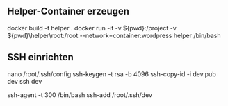 ## Helper-Container erzeugen
docker build -t helper .
docker run -it -v ${pwd}:/project -v ${pwd}\helper\root:/root --network=container:wordpress helper /bin/bash

## SSH einrichten
nano /root/.ssh/config
ssh-keygen -t rsa -b 4096
ssh-copy-id -i dev.pub dev
ssh dev

ssh-agent -t 300 /bin/bash
ssh-add /root/.ssh/dev